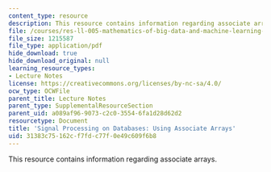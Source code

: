 ```yaml
---
content_type: resource
description: This resource contains information regarding associate arrays.
file: /courses/res-ll-005-mathematics-of-big-data-and-machine-learning-january-iap-2020/31383c75162cf7fdc77f0e49c609f6b8_MITRES_LL_005F12_Lec1.pdf
file_size: 1215587
file_type: application/pdf
hide_download: true
hide_download_original: null
learning_resource_types:
- Lecture Notes
license: https://creativecommons.org/licenses/by-nc-sa/4.0/
ocw_type: OCWFile
parent_title: Lecture Notes
parent_type: SupplementalResourceSection
parent_uid: a089af96-9073-c2c0-3554-6fa1d28d62d2
resourcetype: Document
title: 'Signal Processing on Databases: Using Associate Arrays'
uid: 31383c75-162c-f7fd-c77f-0e49c609f6b8
---
```

This resource contains information regarding associate arrays.